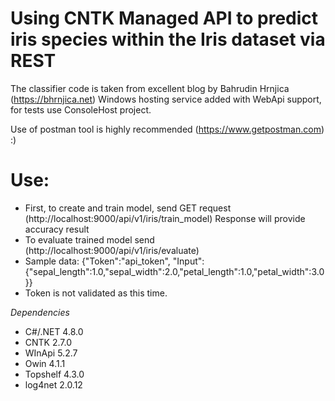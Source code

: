 # Using CNTK Managed API to predict iris species within the Iris dataset via REST

The classifier code is taken from excellent blog by Bahrudin Hrnjica (https://bhrnjica.net)
Windows hosting service added with WebApi support, for tests use ConsoleHost project.

Use of postman tool is highly recommended (https://www.getpostman.com) 
:)

# Use:

* First, to create and train model, send GET request (http://localhost:9000/api/v1/iris/train_model)
  Response will provide accuracy result
* To evaluate trained model send (http://localhost:9000/api/v1/iris/evaluate)
* Sample data:
  {"Token":"api_token", "Input":{"sepal_length":1.0,"sepal_width":2.0,"petal_length":1.0,"petal_width":3.0}}
* Token is not validated as this time.
  
*Dependencies*
* C#/.NET 4.8.0
* CNTK 2.7.0
* WInApi 5.2.7
* Owin 4.1.1
* Topshelf 4.3.0
* log4net 2.0.12
